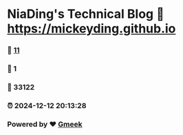 # NiaDing's Technical Blog  :link: https://mickeyding.github.io 
### :page_facing_up: [11](https://mickeyding.github.io/tag.html) 
### :speech_balloon: 1 
### :hibiscus: 33122 
### :alarm_clock: 2024-12-12 20:13:28 
### Powered by :heart: [Gmeek](https://github.com/Meekdai/Gmeek)
